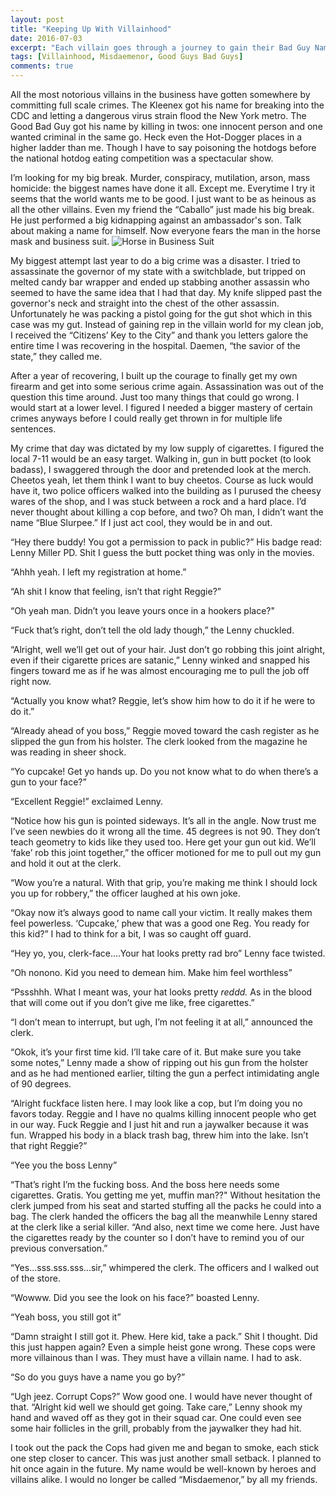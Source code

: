 ```yaml
---
layout: post
title: "Keeping Up With Villainhood"
date: 2016-07-03
excerpt: "Each villain goes through a journey to gain their Bad Guy Name..."
tags: [Villainhood, Misdaemenor, Good Guys Bad Guys]
comments: true
---
```


All the most notorious villains in the business have gotten somewhere by committing full scale crimes. The Kleenex got his name for breaking into the CDC and letting a dangerous virus strain flood the New York metro. The Good Bad Guy got his name by killing in twos: one innocent person and one wanted criminal in the same go. Heck even the Hot-Dogger places in a higher ladder than me. Though I have to say poisoning the hotdogs before the national hotdog eating competition was a spectacular show. 

I’m looking for my big break. Murder, conspiracy, mutilation, arson, mass homicide: the biggest names have done it all. Except me. Everytime I try it seems that the world wants me to be good. I just want to be as heinous as all the other villains. Even my friend the “Caballo” just made his big break. He just performed a big kidnapping against an ambassador's son. Talk about making a name for himself. Now everyone fears the man in the horse mask and business suit. 
![Horse in Business Suit]({{site.baseurl}}/_images/BusinessHorse.jpg)

My biggest attempt last year to do a big crime was a disaster. I tried to assassinate the governor of my state with a switchblade, but tripped on melted candy bar wrapper and ended up stabbing another assassin who seemed to have the same idea that I had that day. My knife slipped past the governor's neck and straight into the chest of the other assassin. Unfortunately he was packing a pistol going for the gut shot which in this case was my gut. Instead of gaining rep in the villain world for my clean job, I received the “Citizens’ Key to the City” and thank you letters galore the entire time I was recovering in the hospital. Daemen, “the savior of the state,” they called me. 

After a year of recovering, I built up the courage to finally get my own firearm and get into some serious crime again. Assassination was out of the question this time around. Just too many things that could go wrong. I would start at a lower level. I figured I needed a bigger mastery of certain crimes anyways before I could really get thrown in for multiple life sentences. 



My crime that day was dictated by my low supply of cigarettes. I figured the local 7-11 would be an easy target. Walking in, gun in butt pocket (to look badass), I swaggered through the door and pretended look at the merch. Cheetos yeah, let them think I want to buy cheetos. Course as luck would have it, two police officers walked into the building as I purused the cheesy wares of the shop, and I was stuck between a rock and a hard place. I’d never thought about killing a cop before, and two? Oh man, I didn’t want the name “Blue Slurpee.” If I just act cool, they would be in and out. 

“Hey there buddy! You got a permission to pack in public?” His badge read: Lenny Miller PD. Shit I guess the butt pocket thing was only in the movies.

“Ahhh yeah. I left my registration at home.”

“Ah shit I know that feeling, isn’t that right Reggie?”

“Oh yeah man. Didn’t you leave yours once in a hookers place?"

“Fuck that’s right, don’t tell the old lady though,” the Lenny chuckled.

“Alright, well we’ll get out of your hair. Just don’t go robbing this joint alright, even if their cigarette prices are satanic,” Lenny winked and snapped his fingers toward me as if he was almost encouraging me to pull the job off right now.

“Actually you know what? Reggie, let’s show him how to do it if he were to do it.”

“Already ahead of you boss,” Reggie moved toward the cash register as he slipped the gun from his holster. The clerk looked from the magazine he was reading in sheer shock.

“Yo cupcake! Get yo hands up. Do you not know what to do when there’s a gun to your face?”

“Excellent Reggie!” exclaimed Lenny. 

“Notice how his gun is pointed sideways. It’s all in the angle. Now trust me I’ve seen newbies do it wrong all the time. 45 degrees is not 90. They don’t teach geometry to kids like they used too. Here get your gun out kid. We’ll ‘fake’ rob this joint together,” the officer motioned for me to pull out my gun and hold it out at the clerk. 

“Wow you’re a natural. With that grip, you’re making me think I should lock you up for robbery,” the officer laughed at his own joke.

“Okay now it’s always good to name call your victim. It really makes them feel powerless. ‘Cupcake,’ phew that was a good one Reg. You ready for this kid?”
I had to think for a bit, I was so caught off guard.

“Hey yo, you, clerk-face….Your hat looks pretty rad bro”
Lenny face twisted. 

“Oh nonono. Kid you need to demean him. Make him feel worthless”

“Pssshhh. What I meant was, your hat looks pretty *reddd.* As in the blood that will come out if you don’t give me like, free cigarettes.”

“I don’t mean to interrupt, but ugh, I’m not feeling it at all,” announced the clerk.

“Okok, it’s your first time kid. I’ll take care of it. But make sure you take some notes,” Lenny made a show of ripping out his gun from the holster and as he had mentioned earlier, tilting the gun a perfect intimidating angle of 90 degrees.

“Alright fuckface listen here. I may look like a cop, but I’m doing you no favors today. Reggie and I have no qualms killing innocent people who get in our way. Fuck Reggie and I just hit and run a jaywalker because it was fun. Wrapped his body in a black trash bag, threw him into the lake. Isn’t that right Reggie?”

“Yee you the boss Lenny”

“That’s right I’m the fucking boss. And the boss here needs some cigarettes. Gratis. You getting me yet, muffin man??"
Without hesitation the clerk jumped from his seat and started stuffing all the packs he could into a bag. The clerk handed the officers the bag all the meanwhile Lenny stared at the clerk like a serial killer. 
“And also, next time we come here. Just have the cigarettes ready by the counter so I don’t have to remind you of our previous conversation.”

“Yes...sss.sss.sss...sir,” whimpered the clerk.
The officers and I walked out of the store. 

“Wowww. Did you see the look on his face?” boasted Lenny.

“Yeah boss, you still got it”

“Damn straight I still got it. Phew. Here kid, take a pack.”
Shit I thought. Did  this just happen again? Even a simple heist gone wrong. These cops were more villainous than I was. They must have a villain name. I had to ask.

“So do you guys have a name you go by?”

“Ugh jeez. Corrupt Cops?”
Wow good one. I would have never thought of that. 
“Alright kid well we should get going. Take care,” Lenny shook my hand and waved off as they got in their squad car. One could even see some hair follicles in the grill, probably from the jaywalker they had hit. 

I took out the pack the Cops had given me and began to smoke, each stick one step closer to cancer. This was just another small setback. I planned to hit once again in the future. My name would be well-known by heroes and villains alike. I would no longer be called “Misdaemenor,” by all my friends.